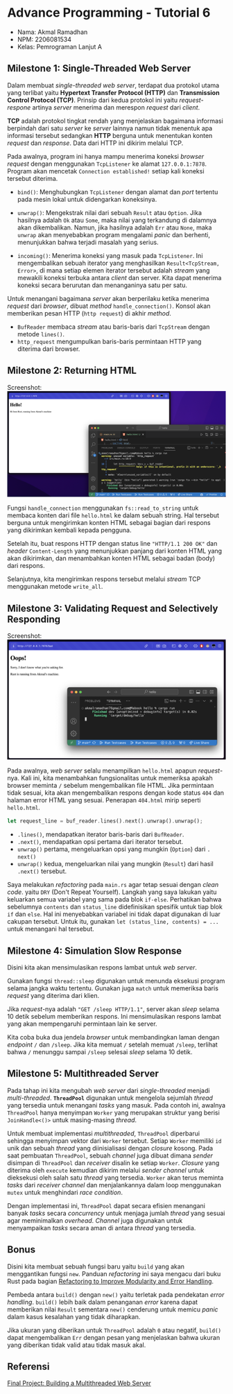 # Advance Programming - Tutorial 6

- Nama: Akmal Ramadhan
- NPM: 2206081534
- Kelas: Pemrograman Lanjut A

## Milestone 1: Single-Threaded Web Server

Dalam membuat _single-threaded web server_, terdapat dua protokol utama yang terlibat yaitu **Hypertext Transfer Protocol (HTTP)** dan **Transmission Control Protocol (TCP)**. Prinsip dari kedua protokol ini yaitu _request-respone_ artinya _server_ menerima dan merespon _request_ dari _client_.

**TCP** adalah protokol tingkat rendah yang menjelaskan bagaimana informasi berpindah dari satu _server_ ke _server_ lainnya namun tidak menentuk apa informasi tersebut sedangkan **HTTP** berguna untuk menentukan konten _request_ dan _response_. Data dari HTTP ini dikirim melalui TCP.

Pada awalnya, program ini hanya mampu menerima koneksi _browser request_ dengan menggunakan `TcpListener` ke alamat `127.0.0.1:7878`. Program akan mencetak `Connection established!` setiap kali koneksi tersebut diterima.

* `bind()`: Menghubungkan `TcpListener` dengan alamat dan _port_ tertentu pada mesin lokal untuk didengarkan koneksinya.

* `unwrap()`: Mengekstrak nilai dari sebuah `Result` atau `Option`. Jika hasilnya adalah `Ok` atau `Some`, maka nilai yang terkandung di dalamnya akan dikembalikan. Namun, jika hasilnya adalah `Err` atau `None`, maka `unwrap` akan menyebabkan program mengalami _panic_ dan berhenti, menunjukkan bahwa terjadi masalah yang serius.

* `incoming()`: Menerima koneksi yang masuk pada `TcpListener`. Ini mengembalikan sebuah iterator yang menghasilkan `Result<TcpStream, Error>`, di mana setiap elemen iterator tersebut adalah _stream_ yang mewakili koneksi terbuka antara _client_ dan server. Kita dapat menerima koneksi secara berurutan dan menanganinya satu per satu.

Untuk menangani bagaimana _server_ akan berperilaku ketika menerima _request_ dari _browser_, dibuat _method_ `handle_connection()`. Konsol akan memberikan pesan HTTP (`http request`) di akhir _method_.

* `BufReader` membaca _stream_ atau baris-baris dari `TcpStream` dengan metode `lines()`.
* `http_request` mengumpulkan baris-baris permintaan HTTP yang diterima dari browser.

## Milestone 2: Returning HTML
Screenshot:
<img src='img/commit2.png'>

Fungsi `handle_connection` menggunakan `fs::read_to_string` untuk membaca konten dari file `hello.html` ke dalam sebuah string. Hal tersebut berguna untuk mengirimkan konten HTML sebagai bagian dari respons yang dikirimkan kembali kepada pengguna.

Setelah itu, buat respons HTTP dengan status line `"HTTP/1.1 200 OK"` dan _header_ `Content-Length` yang menunjukkan panjang dari konten HTML yang akan dikirimkan, dan menambahkan konten HTML sebagai badan (body) dari respons.

Selanjutnya, kita mengirimkan respons tersebut melalui _stream_ TCP menggunakan metode `write_all`.

## Milestone 3: Validating Request and Selectively Responding
Screenshot:
<img src='img/commit3.png'>

Pada awalnya, _web server_ selalu menampilkan `hello.html` apapun _request_-nya. Kali ini, kita menambahkan fungsionalitas untuk memeriksa apakah browser meminta `/` sebelum mengembalikan file HTML. Jika permintaan tidak sesuai, kita akan mengembalikan respons dengan kode status `404` dan halaman error HTML yang sesuai. Penerapan `404.html` mirip seperti `hello.html`.

```rust
let request_line = buf_reader.lines().next().unwrap().unwrap();
```
* `.lines()`, mendapatkan iterator baris-baris dari `BufReader`.
* `.next()`, mendapatkan opsi pertama dari iterator tersebut.
* `unwrap()` pertama, mengeluarkan opsi yang mungkin (`Option`) dari `. next()`
* `unwrap()` kedua, mengeluarkan nilai yang mungkin (`Result`) dari hasil `.next()` tersebut.

Saya melakukan _refactoring_ pada `main.rs` agar tetap sesuai dengan _clean code_. yaitu `DRY` (Don't Repeat Yourself). Langkah yang saya lakukan yaitu keluarkan semua variabel yang sama pada blok `if-else`. Perhatikan bahwa sebelumnya `contents` dan `status_line` didefinisikan spesifik untuk tiap blok `if` dan `else`. Hal ini menyebabkan variabel ini tidak dapat digunakan di luar cakupan tersebut. Untuk itu, gunakan `let (status_line, contents) = ...` untuk menangani hal tersebut.

## Milestone 4: Simulation Slow Response
Disini kita akan mensimulasikan respons lambat untuk _web server_. 

Gunakan fungsi `thread::sleep` digunakan untuk menunda eksekusi program selama jangka waktu tertentu. Gunakan juga `match` untuk memeriksa baris _request_ yang diterima dari klien.

Jika _request_-nya adalah `"GET /sleep HTTP/1.1"`, server akan _sleep_ selama 10 detik sebelum memberikan respons. Ini mensimulasikan respons lambat yang akan mempengaruhi permintaan lain ke server.

Kita coba buka dua jendela _browser_ untuk membandingkan laman dengan _endpoint_ `/` dan `/sleep`. Jika kita memuat `/` setelah memuat `/sleep`, terlihat bahwa `/` menunggu sampai `/sleep` selesai _sleep_ selama 10 detik.

## Milestone 5: Multithreaded Server
Pada tahap ini kita mengubah _web server_ dari _single-threaded_ menjadi _multi-threaded_. **`ThreadPool`** digunakan untuk mengelola sejumlah _thread_ yang tersedia untuk menangani _tasks_ yang masuk. Pada contoh ini, awalnya `ThreadPool` hanya menyimpan `Worker` yang merupakan struktur yang berisi `JoinHandle<()>` untuk masing-masing _thread_.

Untuk membuat implementasi _multithreaded_, `ThreadPool` diperbarui sehingga menyimpan vektor dari `Worker` tersebut. Setiap `Worker` memiliki `id` unik dan sebuah _thread_ yang diinisialisasi dengan _closure_ kosong. Pada saat pembuatan `ThreadPool`, sebuah _channel_ juga dibuat dimana _sender_ disimpan di `ThreadPool` dan _receiver_ disalin ke setiap `Worker`. _Closure_ yang diterima oleh `execute` kemudian dikirim melalui _sender channel_ untuk dieksekusi oleh salah satu _thread_ yang tersedia. `Worker` akan terus meminta _tasks_  dari _receiver channel_ dan menjalankannya dalam loop menggunakan `mutex` untuk menghindari _race condition_.

Dengan implementasi ini, `ThreadPool` dapat secara efisien menangani banyak _tasks_  secara *concurrency* untuk menjaga jumlah _thread_ yang sesuai agar meminimalkan _overhead_. _Channel_ juga digunakan untuk menyampaikan _tasks_ secara aman di antara _thread_ yang tersedia.

## Bonus
Disini kita membuat sebuah fungsi baru yaitu `build` yang akan menggantikan fungsi `new`. Panduan _refactoring_ ini saya mengacu dari buku Rust pada bagian [Refactoring to Improve Modularity and Error Handling](https://doc.rust-lang.org/book/ch12-03-improving-error-handling-and-modularity.html).

Pembeda antara `build()` dengan `new()` yaitu terletak pada pendekatan _error handling_. `build()` lebih baik dalam penanganan _error_ karena dapat memberikan nilai `Result` sementara `new()` cenderung untuk memicu _panic_ dalam kasus kesalahan yang tidak diharapkan.

Jika ukuran yang diberikan untuk `ThreadPool` adalah `0` atau negatif, `build()` dapat mengembalikan `Err` dengan pesan yang menjelaskan bahwa ukuran yang diberikan tidak valid atau tidak masuk akal.

## Referensi
[Final Project: Building a Multithreaded Web Server](https://rust-book.cs.brown.edu/ch20-00-final-project-a-web-server.html)